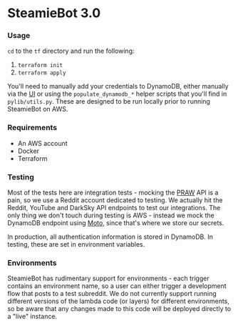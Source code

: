 # SteamieBot 3.0

### Usage

`cd` to the `tf` directory and run the following:
1. `terraform init`
2. `terraform apply`

You'll need to manually add your credentials to DynamoDB, either manually via the [UI](https://console.aws.amazon.com/dynamodb/home)
or using the `populate_dynamodb_*` helper scripts that you'll find in `pylib/utils.py`. These are designed to be run locally
prior to running SteamieBot on AWS.

### Requirements

* An AWS account
* Docker
* Terraform

### Testing

Most of the tests here are integration tests - mocking the [PRAW](https://praw.readthedocs.io/en/latest/) API is a pain,
so we use a Reddit account dedicated to testing. We actually hit the Reddit, YouTube and DarkSky API endpoints to test
our integrations. The only thing we don't touch during testing is AWS - instead we mock the DynamoDB endpoint using
[Moto](http://docs.getmoto.org/en/latest/), since that's where we store our secrets.

In production, all authentication information is stored in DynamoDB. In testing, these are set in environment variables.

### Environments

SteamieBot has rudimentary support for environments - each trigger contains an environment name, so a user can either
trigger a development flow that posts to a test subreddit. We do not currently support running different versions of the
lambda code (or layers) for different environments, so be aware that any changes made to this code will be deployed directly
to a "live" instance.
